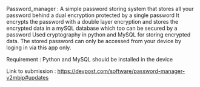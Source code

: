 Password_manager : A simple password storing system that stores all your password behind a dual encryption protected by a single password
		   It encrypts the password with a double layer encryption and stores the encrypted data in a mySQL database which too can be secured by a password
		   Used cryptography in python and MySQL for storing encrypted data. The stored password can only be accessed from your device by loging in via this app only.

Requirement : Python and MySQL should be installed in the device

Link to submission : https://devpost.com/software/password-manager-v2mbjp#updates
